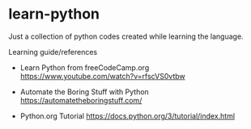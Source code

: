# learn-python
Just a collection of python codes created while learning the language.

Learning guide/references
* Learn Python from freeCodeCamp.org
  https://www.youtube.com/watch?v=rfscVS0vtbw

* Automate the Boring Stuff with Python
  https://automatetheboringstuff.com/

* Python.org Tutorial
  https://docs.python.org/3/tutorial/index.html